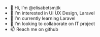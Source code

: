 - 👋 Hi, I’m @elisabetsmjtk
- 👀 I’m interested in UI UX Design, Laravel
- 🌱 I’m currently learning Laravel
- 💞️ I’m looking to collaborate on IT project
- 📫 Reach me on github 

<!---
elisabetsmjtk/elisabetsmjtk is a ✨ special ✨ repository because its `README.md` (this file) appears on your GitHub profile.
You can click the Preview link to take a look at your changes.
--->
